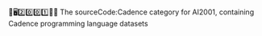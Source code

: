 🧠️🖥️2️⃣️0️⃣️0️⃣️1️⃣️💾️📜️ The sourceCode:Cadence category for AI2001, containing Cadence programming language datasets
